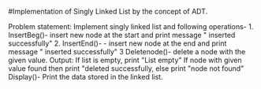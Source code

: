 #Implementation of Singly Linked List by the concept of ADT.


Problem statement:
Implement singly linked list and following operations- 1.
InsertBeg()- insert new node at the start and print message " inserted successfully" 2. 
InsertEnd()- - insert new node at the end and print message " inserted successfully" 3
Deletenode()- delete a node with the given value.
Output: If list is empty, print "List empty" If node with given value found then print "deleted successfully, else print "node not found" 
Display()- Print the data stored in the linked list.
